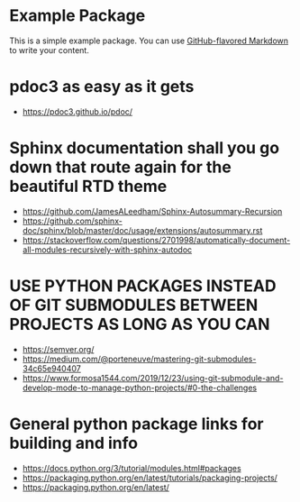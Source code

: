 # Example Package

This is a simple example package. You can use
[GitHub-flavored Markdown](https://guides.github.com/features/mastering-markdown/)
to write your content.


# pdoc3 as easy as it gets
- https://pdoc3.github.io/pdoc/


# Sphinx documentation shall you go down that route again for the beautiful RTD theme
- https://github.com/JamesALeedham/Sphinx-Autosummary-Recursion
- https://github.com/sphinx-doc/sphinx/blob/master/doc/usage/extensions/autosummary.rst
- https://stackoverflow.com/questions/2701998/automatically-document-all-modules-recursively-with-sphinx-autodoc


# USE PYTHON PACKAGES INSTEAD OF GIT SUBMODULES BETWEEN PROJECTS AS LONG AS YOU CAN
- https://semver.org/
- https://medium.com/@porteneuve/mastering-git-submodules-34c65e940407
- https://www.formosa1544.com/2019/12/23/using-git-submodule-and-develop-mode-to-manage-python-projects/#0-the-challenges


# General python package links for building and info
- https://docs.python.org/3/tutorial/modules.html#packages
- https://packaging.python.org/en/latest/tutorials/packaging-projects/
- https://packaging.python.org/en/latest/
